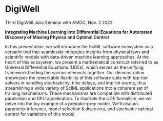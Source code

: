 # DigiWell
Third DigiWell Julia Seminar with AMOC, Nov. 2 2023

**Integrating Machine Learning into Differential Equations for Automated Discovery of Missing Physics and Optimal Control**

In this presentation, we will introduce the SciML software ecosystem as a versatile tool that seamlessly integrates insights from physical laws and scientific models with data-driven machine learning approaches. At the heart of this ecosystem, we present a mathematical construct referred to as Universal Differential Equations (UDEs), which serves as the unifying framework binding the various elements together. Our demonstration showcases the remarkable flexibility of this software suite with top-tier solvers in handling stochasticity, time delays, and implicit events, thus streamlining a wide variety of SciML applications into a coherent set of training mechanisms. These mechanisms are compatible with distributed parallelism and GPU acceleration. To illustrate the UDE formalism, we will delve into the toy example of a predator-prey model. We'll discuss parameter inference, model selection & discovery, and stochastic optimal control for variations of this model.
